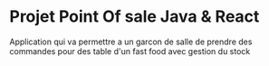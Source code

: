 # Projet Point Of sale Java & React
Application qui va permettre a un garcon de salle de prendre des commandes pour des table d'un fast food avec gestion du stock 
